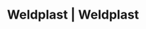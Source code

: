 ---
Filename: "eshop-products-variant103"
Link: "file:/Users/vinayakpatel/Downloads/www.weldplast.cz/eshop_products_compare/add/eshop-products-variant103"
product_name: "null"
product_id: "null"
title: "Weldplast | Weldplast"
product_desc: ""
product_specs: ""
product_downloads: ""
href: ""
p_desc_2: ""
accessories: ""
similar_products: ""
---